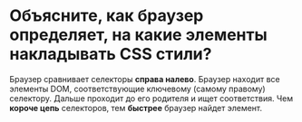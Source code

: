 Объясните, как браузер определяет, на какие элементы накладывать CSS стили?
=====================

Браузер сравнивает селекторы **справа налево**. Браузер находит все элементы DOM, соответствующие ключевому (самому правому) селектору. Дальше проходит до его родителя и ищет соответствия. Чем **короче цепь** селекторов, тем **быстрее** браузер найдет элемент.
